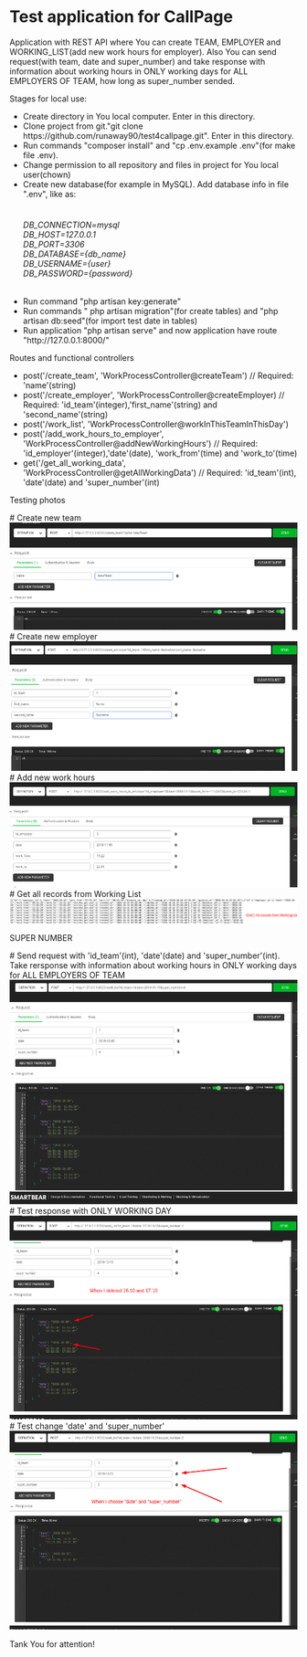 <main role="main" class=" pt-5 inner cover">
                    <h1 class="cover-heading">Test application for CallPage</h1>
                    <p class="lead text-info">Application with REST API where You can create TEAM, EMPLOYER and WORKING_LIST(add new work hours for employer). Also You can send request(with team, date and super_number) and take response with information about working hours in ONLY working days for ALL EMPLOYERS OF TEAM, how long as super_number sended.
                    </p>
                    <p class="lead">Stages for local use:
                    </p>
                    <p class="lead">
                        <ul class="list-group">
                                <li class="list-group-item">Create directory in You local computer. Enter in this directory.</li>
                                                        <li class="list-group-item">Clone project from git."git clone https://github.com/runaway90/test4callpage.git". Enter in this directory.</li>
                                                        <li class="list-group-item">Run commands "composer install" and "cp .env.example .env"(for make file .env).</li>
                                                        <li class="list-group-item">Change permission to all repository and files in project for You local user(chown)</li>
                                                        <li class="list-group-item">Create new database(for example in MySQL). Add database info in file ".env", like as:
                                    <h6 class="alert-success"><br>DB_CONNECTION=mysql
                                    <br>DB_HOST=127.0.0.1
                                    <br>DB_PORT=3306
                                    <br>DB_DATABASE={db_name}
                                    <br>DB_USERNAME={user}
                                    <br>DB_PASSWORD={password}</h6>
                                </li>
                                <li class="list-group-item">Run command "php artisan key:generate"</li>
                                                        <li class="list-group-item">Run commands " php artisan migration"(for create tables) and "php artisan db:seed"(for import test date in tables)</li>
                                                        <li class="list-group-item">Run application "php artisan serve" and now application have route "http://127.0.0.1:8000/"</li>
                                                        </ul>
                    </p>
                    <p class="lead">Routes and functional controllers</p>
                <p class="lead">
                <ul class="list-group">
                    <li class="list-group-item">post('/create_team', 'WorkProcessController@createTeam') // Required: 'name'(string)</li>
                    <li class="list-group-item">post('/create_employer', 'WorkProcessController@createEmployer) // Required: 'id_team'(integer),'first_name'(string) and 'second_name'(string)</li>
                    <li class="list-group-item">post('/work_list', 'WorkProcessController@workInThisTeamInThisDay')</li>
                    <li class="list-group-item">post('/add_work_hours_to_employer', 'WorkProcessController@addNewWorkingHours') // Required: 'id_employer'(integer),'date'(date), 'work_from'(time) and 'work_to'(time)</li>
                    <li class="list-group-item">get('/get_all_working_data', 'WorkProcessController@getAllWorkingData') // Required: 'id_team'(int), 'date'(date) and 'super_number'(int)</li>
          
</ul>
                </p>
                                    <p class="lead">Testing photos</p>
                # Create new team <img src="/resources/photo/create_new_team.png" alt="Test">
                # Create new employer <img src="/resources/photo/add_new_employer.png" alt="Test">
                # Add new work hours <img src="/resources/photo/add_new_work_hours.png" alt="Test">                
                # Get all records from Working List <img src="/resources/photo/get_all_records_from_working_list.png" alt="Test">
                                                   <p class="lead">SUPER NUMBER</p>
                # Send request with 'id_team'(int), 'date'(date) and 'super_number'(int). Take rersponse with information about working hours in ONLY working days for ALL EMPLOYERS OF TEAM <img src="/resources/photo/work_list1.png" alt="Test">
                # Test response with ONLY WORKING DAY <img src="/resources/photo/work_list2.png" alt="Test">
                # Test change 'date' and 'super_number' <img src="/resources/photo/work_list3.png" alt="Test">
                                                              <p class="lead">Tank You for attention!</p>
                           </main>
